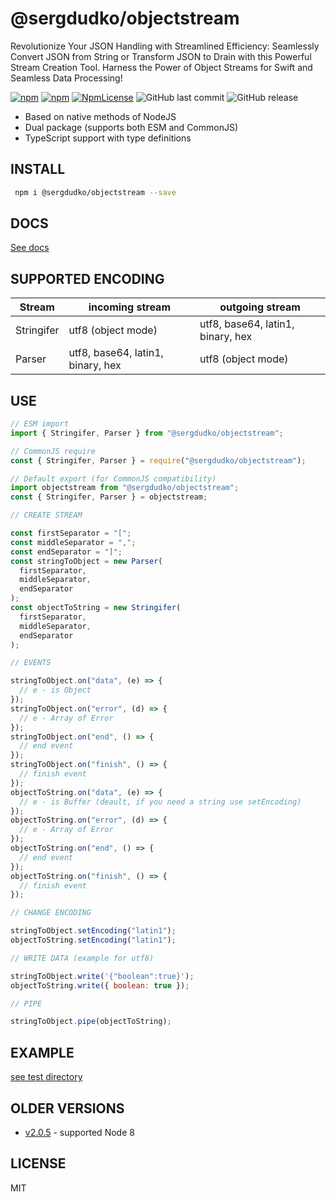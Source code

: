 ﻿# @sergdudko/objectstream

Revolutionize Your JSON Handling with Streamlined Efficiency: Seamlessly Convert JSON from String or Transform JSON to Drain with this Powerful Stream Creation Tool. Harness the Power of Object Streams for Swift and Seamless Data Processing!

[![npm](https://img.shields.io/npm/v/@sergdudko/objectstream.svg)](https://www.npmjs.com/package/@sergdudko/objectstream)
[![npm](https://img.shields.io/npm/dy/@sergdudko/objectstream.svg)](https://www.npmjs.com/package/@sergdudko/objectstream)
[![NpmLicense](https://img.shields.io/npm/l/@sergdudko/objectstream.svg)](https://www.npmjs.com/package/@sergdudko/objectstream)
![GitHub last commit](https://img.shields.io/github/last-commit/siarheidudko/objectstream.svg)
![GitHub release](https://img.shields.io/github/release/siarheidudko/objectstream.svg)

- Based on native methods of NodeJS
- Dual package (supports both ESM and CommonJS)
- TypeScript support with type definitions

## INSTALL

```bash
 npm i @sergdudko/objectstream --save
```

## DOCS

[See docs](https://siarheidudko.github.io/objectstream/index.html)

## SUPPORTED ENCODING

| Stream     | incoming stream                   | outgoing stream                   |
| ---------- | --------------------------------- | --------------------------------- |
| Stringifer | utf8 (object mode)                | utf8, base64, latin1, binary, hex |
| Parser     | utf8, base64, latin1, binary, hex | utf8 (object mode)                |

## USE

```js
// ESM import
import { Stringifer, Parser } from "@sergdudko/objectstream";

// CommonJS require
const { Stringifer, Parser } = require("@sergdudko/objectstream");

// Default export (for CommonJS compatibility)
import objectstream from "@sergdudko/objectstream";
const { Stringifer, Parser } = objectstream;

// CREATE STREAM

const firstSeparator = "[";
const middleSeparator = ",";
const endSeparator = "]";
const stringToObject = new Parser(
  firstSeparator,
  middleSeparator,
  endSeparator
);
const objectToString = new Stringifer(
  firstSeparator,
  middleSeparator,
  endSeparator
);

// EVENTS

stringToObject.on("data", (e) => {
  // e - is Object
});
stringToObject.on("error", (d) => {
  // e - Array of Error
});
stringToObject.on("end", () => {
  // end event
});
stringToObject.on("finish", () => {
  // finish event
});
objectToString.on("data", (e) => {
  // e - is Buffer (deault, if you need a string use setEncoding)
});
objectToString.on("error", (d) => {
  // e - Array of Error
});
objectToString.on("end", () => {
  // end event
});
objectToString.on("finish", () => {
  // finish event
});

// CHANGE ENCODING

stringToObject.setEncoding("latin1");
objectToString.setEncoding("latin1");

// WRITE DATA (example for utf8)

stringToObject.write('{"boolean":true}');
objectToString.write({ boolean: true });

// PIPE

stringToObject.pipe(objectToString);
```

## EXAMPLE

[see test directory](https://github.com/siarheidudko/objectstream/tree/main/test)

## OLDER VERSIONS

- [v2.0.5](https://www.npmjs.com/package/@sergdudko/objectstream/v/2.0.5) - supported Node 8

## LICENSE

MIT
